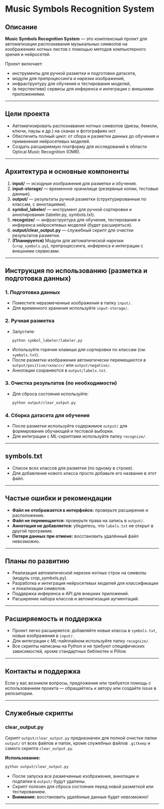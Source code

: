 # Music Symbols Recognition System

## Описание

**Music Symbols Recognition System** — это комплексный проект для автоматизации распознавания музыкальных символов на изображениях нотных листов с помощью методов компьютерного зрения и нейросетей.

Проект включает:
- инструменты для ручной разметки и подготовки датасета,
- модули для препроцессинга и нарезки изображений,
- инфраструктуру для обучения и тестирования моделей,
- (в перспективе) сервисы для инференса и интеграции с внешними приложениями.

---

## Цели проекта
- Автоматизировать распознавание нотных символов (диезы, бемоли, ключи, паузы и др.) на сканах и фотографиях нот.
- Обеспечить полный цикл: от сбора и разметки данных до обучения и применения нейросетевых моделей.
- Создать расширяемую платформу для исследований в области Optical Music Recognition (OMR).

---

## Архитектура и основные компоненты

1. **input/** — исходные изображения для разметки и обучения.
2. **input-storage/** — временное хранилище (резервные копии, тестовые данные).
3. **output/** — результаты ручной разметки (структурированные по классам, с аннотациями).
4. **symbol_labeler/** — инструмент для ручной сортировки и аннотирования (labeler.py, symbols.txt).
5. **recognize/** — инфраструктура для обучения, тестирования и инференса нейросетевых моделей (будет расширяться).
6. **output/clear_output.py** — служебный скрипт для очистки результатов разметки.
7. **(Планируется)** Модули для автоматической нарезки (`crop_symbols.py`), препроцессинга, инференса и интеграции с внешними сервисами.

---

## Инструкция по использованию (разметка и подготовка данных)

### 1. Подготовка данных
- Поместите неразмеченные изображения в папку `input/`.
- Для временного хранения используйте `input-storage/`.

### 2. Ручная разметка
- Запустите:
  ```bash
  python symbol_labeler/labeler.py
  ```
- Используйте горячие клавиши для сортировки по классам (см. `symbols.txt`).
- После разметки изображения автоматически перемещаются в `output/positive/<класс>/` или `output/negative/`.
- Аннотации сохраняются в `output/labels.txt`.

### 3. Очистка результатов (по необходимости)
- Для сброса состояния используйте:
  ```bash
  python output/clear_output.py
  ```

### 4. Сборка датасета для обучения
- После разметки используйте содержимое `output/` для формирования обучающей и тестовой выборки.
- Для интеграции с ML-скриптами используйте папку `recognize/`.

---

## symbols.txt
- Список всех классов для разметки (по одному в строке).
- Для добавления нового класса просто добавьте его название в этот файл.

---

## Частые ошибки и рекомендации
- **Файл не отображается в интерфейсе:** проверьте расширение и расположение.
- **Файл не перемещается:** проверьте права на запись в `output/`.
- **Аннотация не добавляется:** убедитесь, что `labels.txt` не открыт в другой программе.
- **Потеря данных при отмене:** восстановить удалённый файл невозможно.

---

## Планы по развитию
- Реализация автоматической нарезки нотных строк на символы (модуль crop_symbols.py).
- Разработка и интеграция нейросетевых моделей для классификации и локализации символов.
- Поддержка инференса и API для внешних приложений.
- Расширение набора классов и автоматизация аугментаций.

---

## Расширяемость и поддержка
- Проект легко расширяется: добавляйте новые классы в `symbols.txt`, новые изображения в `input/`.
- Для интеграции с ML-пайплайном используйте папку `recognize/`.
- Все скрипты написаны на Python и не требуют специфических зависимостей, кроме стандартных библиотек и Pillow.

---

## Контакты и поддержка
Если у вас возникли вопросы, предложения или требуется помощь с использованием проекта — обращайтесь к автору или создайте issue в репозитории.

---

## Служебные скрипты

### clear_output.py

Скрипт `output/clear_output.py` предназначен для полной очистки папки `output/` от всех файлов и папок, кроме служебных файлов `.gitkeep` и самого скрипта `clear_output.py`.

**Использование:**

```bash
python output/clear_output.py
```

- После запуска все размеченные изображения, аннотации и подпапки в `output/` будут удалены.
- Скрипт полезен для сброса состояния перед новой разметкой или тестированием.
- **Внимание:** восстановить удалённые данные будет невозможно!

---


